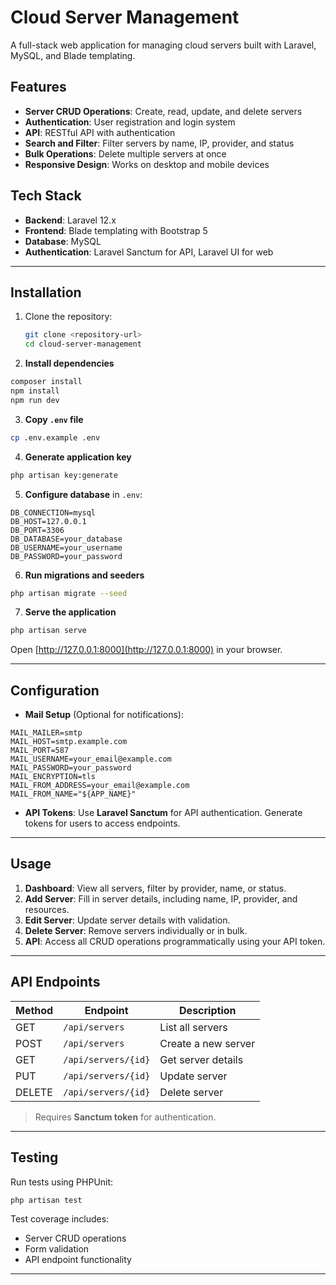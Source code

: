 # Cloud Server Management

A full-stack web application for managing cloud servers built with Laravel, MySQL, and Blade templating.

## Features

- **Server CRUD Operations**: Create, read, update, and delete servers
- **Authentication**: User registration and login system
- **API**: RESTful API with authentication
- **Search and Filter**: Filter servers by name, IP, provider, and status
- **Bulk Operations**: Delete multiple servers at once
- **Responsive Design**: Works on desktop and mobile devices

## Tech Stack

- **Backend**: Laravel 12.x
- **Frontend**: Blade templating with Bootstrap 5
- **Database**: MySQL
- **Authentication**: Laravel Sanctum for API, Laravel UI for web

---

## Installation

1. Clone the repository:
   ```bash
   git clone <repository-url>
   cd cloud-server-management

2. **Install dependencies**

```bash
composer install
npm install
npm run dev
```

3. **Copy `.env` file**

```bash
cp .env.example .env
```

4. **Generate application key**

```bash
php artisan key:generate
```

5. **Configure database** in `.env`:

```env
DB_CONNECTION=mysql
DB_HOST=127.0.0.1
DB_PORT=3306
DB_DATABASE=your_database
DB_USERNAME=your_username
DB_PASSWORD=your_password
```

6. **Run migrations and seeders**

```bash
php artisan migrate --seed
```

7. **Serve the application**

```bash
php artisan serve
```

Open [http://127.0.0.1:8000](http://127.0.0.1:8000) in your browser.

---

## Configuration

* **Mail Setup** (Optional for notifications):

```env
MAIL_MAILER=smtp
MAIL_HOST=smtp.example.com
MAIL_PORT=587
MAIL_USERNAME=your_email@example.com
MAIL_PASSWORD=your_password
MAIL_ENCRYPTION=tls
MAIL_FROM_ADDRESS=your_email@example.com
MAIL_FROM_NAME="${APP_NAME}"
```

* **API Tokens**: Use **Laravel Sanctum** for API authentication. Generate tokens for users to access endpoints.

---

## Usage

1. **Dashboard**: View all servers, filter by provider, name, or status.
2. **Add Server**: Fill in server details, including name, IP, provider, and resources.
3. **Edit Server**: Update server details with validation.
4. **Delete Server**: Remove servers individually or in bulk.
5. **API**: Access all CRUD operations programmatically using your API token.

---

## API Endpoints

| Method | Endpoint            | Description         |
| ------ | ------------------- | ------------------- |
| GET    | `/api/servers`      | List all servers    |
| POST   | `/api/servers`      | Create a new server |
| GET    | `/api/servers/{id}` | Get server details  |
| PUT    | `/api/servers/{id}` | Update server       |
| DELETE | `/api/servers/{id}` | Delete server       |

> Requires **Sanctum token** for authentication.

---

## Testing

Run tests using PHPUnit:

```bash
php artisan test
```

Test coverage includes:

* Server CRUD operations
* Form validation
* API endpoint functionality

---

